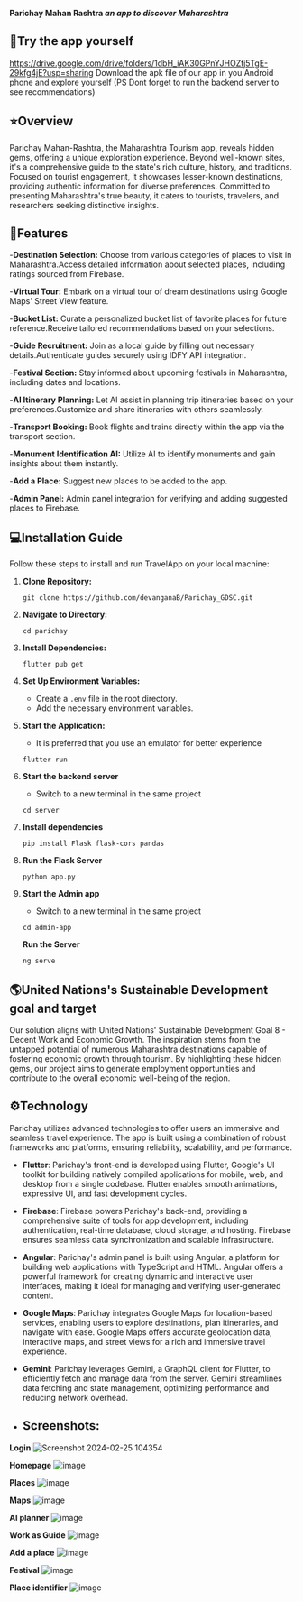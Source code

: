 **Parichay Mahan Rashtra _an app to discover Maharashtra_**

## :iphone:Try the app yourself
https://drive.google.com/drive/folders/1dbH_iAK30GPnYJHOZtj5TgE-29kfg4jE?usp=sharing
Download the apk file of our app in you Android phone and explore yourself
(PS Dont forget to run the backend server to see recommendations)

## :star:Overview
Parichay Mahan-Rashtra, the Maharashtra Tourism app, reveals hidden gems, offering a unique exploration experience. Beyond well-known sites, it's a comprehensive guide to the state's rich culture, history, and traditions. Focused on tourist engagement, it showcases lesser-known destinations, providing authentic information for diverse preferences. Committed to presenting Maharashtra's true beauty, it caters to tourists, travelers, and researchers seeking distinctive insights.

## :rocket:Features
-**Destination Selection:** Choose from various categories of places to visit in Maharashtra.Access detailed information about selected places, including ratings sourced from Firebase.

-**Virtual Tour:** Embark on a virtual tour of dream destinations using Google Maps' Street View feature.

-**Bucket List:** Curate a personalized bucket list of favorite places for future reference.Receive tailored recommendations based on your selections.

-**Guide Recruitment:** Join as a local guide by filling out necessary details.Authenticate guides securely using IDFY API integration.

-**Festival Section:** Stay informed about upcoming festivals in Maharashtra, including dates and locations.

-**AI Itinerary Planning:** Let AI assist in planning trip itineraries based on your preferences.Customize and share itineraries with others seamlessly.

-**Transport Booking:** Book flights and trains directly within the app via the transport section.

-**Monument Identification AI:** Utilize AI to identify monuments and gain insights about them instantly.

-**Add a Place:** Suggest new places to be added to the app.

-**Admin Panel:** Admin panel integration for verifying and adding suggested places to Firebase.

## :computer:Installation Guide
Follow these steps to install and run TravelApp on your local machine:

1. **Clone Repository:**
   ```
   git clone https://github.com/devanganaB/Parichay_GDSC.git
   ```

2. **Navigate to Directory:**
   ```
   cd parichay
   ```

3. **Install Dependencies:**
   ```
   flutter pub get
   ```

4. **Set Up Environment Variables:**
   - Create a `.env` file in the root directory.
   - Add the necessary environment variables.

5. **Start the Application:**
   - It is preferred that you use an emulator for better experience
   ```
   flutter run
   ```

7. **Start the backend server**
   - Switch to a new terminal in the same project
   ```
   cd server
   ```
8. **Install dependencies**
   ```
   pip install Flask flask-cors pandas
   ```
9. **Run the Flask Server**
   ```
   python app.py
   ```
10. **Start the Admin app**
    - Switch to a new terminal in the same project
     
     ```
     cd admin-app
     ```
     **Run the Server**
     ```
     ng serve
     ```

##  :earth_americas:United Nations's Sustainable Development goal and target
Our solution aligns with United Nations' Sustainable Development Goal 8 - Decent Work and Economic Growth. The inspiration stems from the untapped potential of numerous Maharashtra destinations capable of fostering economic growth through tourism. By highlighting these hidden gems, our project aims to generate employment opportunities and contribute to the overall economic well-being of the region.

## :gear:Technology

Parichay utilizes advanced technologies to offer users an immersive and seamless travel experience. The app is built using a combination of robust frameworks and platforms, ensuring reliability, scalability, and performance.

- **Flutter**: Parichay's front-end is developed using Flutter, Google's UI toolkit for building natively compiled applications for mobile, web, and desktop from a single codebase. Flutter enables smooth animations, expressive UI, and fast development cycles.

- **Firebase**: Firebase powers Parichay's back-end, providing a comprehensive suite of tools for app development, including authentication, real-time database, cloud storage, and hosting. Firebase ensures seamless data synchronization and scalable infrastructure.

- **Angular**: Parichay's admin panel is built using Angular, a platform for building web applications with TypeScript and HTML. Angular offers a powerful framework for creating dynamic and interactive user interfaces, making it ideal for managing and verifying user-generated content.

- **Google Maps**: Parichay integrates Google Maps for location-based services, enabling users to explore destinations, plan itineraries, and navigate with ease. Google Maps offers accurate geolocation data, interactive maps, and street views for a rich and immersive travel experience.

- **Gemini**: Parichay leverages Gemini, a GraphQL client for Flutter, to efficiently fetch and manage data from the server. Gemini streamlines data fetching and state management, optimizing performance and reducing network overhead.

- ## Screenshots:

**Login**
![Screenshot 2024-02-25 104354](https://github.com/devanganaB/Parichay_GDSC/assets/111975037/30388260-2031-4adf-b977-0b0c5d4a040b)

**Homepage**
![image](https://github.com/devanganaB/Parichay_GDSC/assets/111975037/1f770d7c-47cc-40a2-a5b3-a70fed66f1cd)

**Places**
![image](https://github.com/devanganaB/Parichay_GDSC/assets/111975037/86a67846-e112-4516-a517-4730ea59153a)

**Maps**
![image](https://github.com/devanganaB/Parichay_GDSC/assets/111975037/0ac1e0f6-bda6-4801-9c1a-1d4f01b8ed7f)

**AI planner**
![image](https://github.com/devanganaB/Parichay_GDSC/assets/111975037/df118f4c-d3fc-4a39-8f4c-a7eaa867ca3d)

**Work as Guide**
![image](https://github.com/devanganaB/Parichay_GDSC/assets/111975037/543f301d-1e35-473b-aac0-30661a891a73)

**Add a place**
![image](https://github.com/devanganaB/Parichay_GDSC/assets/111975037/82768467-7f95-4f0e-8465-2bc6ff87aa66)

**Festival**
![image](https://github.com/devanganaB/Parichay_GDSC/assets/111975037/304e34b9-32d7-4826-90bb-ce8508d99b2e)

**Place identifier**
![image](https://github.com/devanganaB/Parichay_GDSC/assets/111975037/1bb61b5f-6d05-4dda-915c-19da4cff5b46)




